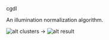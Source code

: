 cgdl  

An illumination normalization algorithm.

![alt clusters](https://github.com/blackball/inorm/raw/master/faces.jpg) -> 
![alt result](https://github.com/blackball/inorm/raw/master/out.jpg) 





